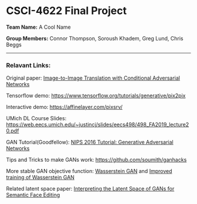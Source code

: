 # CSCI-4622 Final Project

**Team Name:** A Cool Name

**Group Members:** Connor Thompson, Soroush Khadem, Greg Lund, Chris Beggs

---

### Relavant Links:
Original paper: [Image-to-Image Translation with Conditional Adversarial Networks](https://arxiv.org/pdf/1611.07004.pdf)


Tensorflow demo: https://www.tensorflow.org/tutorials/generative/pix2pix

Interactive demo: https://affinelayer.com/pixsrv/

UMich DL Course Slides: https://web.eecs.umich.edu/~justincj/slides/eecs498/498_FA2019_lecture20.pdf

GAN Tutorial(Goodfellow): [NIPS 2016 Tutorial: Generative Adversarial Networks](https://arxiv.org/abs/1701.00160)

Tips and Tricks to make GANs work: https://github.com/soumith/ganhacks

More stable GAN objective function:
 [Wasserstein GAN](https://arxiv.org/pdf/1701.07875.pdf) and 
 [Improved training of Wasserstein GAN](https://arxiv.org/abs/1704.00028)

 Related latent space paper: [Interpreting the Latent Space of GANs for Semantic Face Editing](https://arxiv.org/pdf/1907.10786.pdf)



